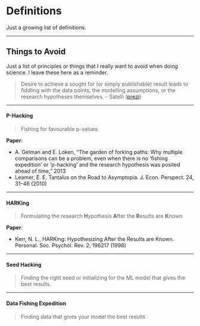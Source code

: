 # Definitions

Just a growing list of definitions.

---

## Things to Avoid

Just a list of principles or things that I really want to avoid when doing science. I leave these here as a reminder.

> Desire to achieve a sought for (or simply publishable) result leads to fiddling with the data points, the modelling assumptions, or the research hypotheses themselves. - Satelli ([prezi](http://www.andreasaltelli.eu/file/repository/Sensitivity_Analysis_Saltelli_Ranco.pdf))

---

#### P-Hacking

> Fishing for favourable p-values

**Paper**:

* A. Gelman and E. Loken, “The garden of forking paths: Why multiple comparisons can be a problem, even when there is no ‘fishing expedition’ or ‘p-hacking’ and the research hypothesis was posited ahead of time,” 2013
* Leamer, E. E. Tantalus on the Road to Asymptopia. J. Econ. Perspect. 24, 31–46 (2010)

---

#### HARKing

> Formulating the research **H**ypothesis **A**fter the **R**esults are **K**nown

**Paper**: 

* Kerr, N. L., HARKing: Hypothesizing After the Results are Known. Personal. Soc. Psychol. Rev. 2, 196217 (1998)

---

#### Seed Hacking

> Finding the right seed or initializing for the ML model that gives the best results.

---

#### Data Fishing Expedition

> Finding data that gives your model the best results